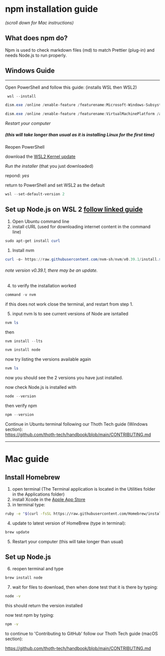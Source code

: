 # npm installation guide

_(scroll down for Mac instructions)_

## What does npm do?

Npm is used to check markdown files (md) to match Prettier (plug-in) and needs Node.js to run properly.

## Windows Guide

---

Open PowerShell and follow this guide: (installs WSL then WSL2)

```powershell
 wsl --install
```

```powershell
dism.exe /online /enable-feature /featurename:Microsoft-Windows-Subsystem-Linux /all /norestart
```

```powershell
dism.exe /online /enable-feature /featurename:VirtualMachinePlatform /all /norestart
```

_Restart your computer_

##### (this will take longer than usual as it is installing Linux for the first time)

Reopen PowerShell

download the [WSL2 Kernel update](https://wslstorestorage.blob.core.windows.net/wslblob/wsl_update_x64.msi)

_Run the installer_ (that you just downloaded)

repond: _yes_

return to PowerShell and set WSL2 as the default

```powershell
wsl --set-default-version 2
```

## Set up Node.js on WSL 2 [follow linked guide](https://docs.microsoft.com/en-us/windows/dev-environment/javascript/nodejs-on-wsl)

1. Open Ubuntu command line
2. install cURL (used for downloading internet content in the command line)

```powershell
sudo apt-get install curl
```

1. Install nvm

```powershell
curl -o- https://raw.githubusercontent.com/nvm-sh/nvm/v0.39.1/install.sh | bash
```

###### note version v0.39.1, there may be an update.

4. to verify the installation worked

```powershell
command -v nvm
```

if this does not work close the terminal, and restart from step 1.

5. input nvm ls to see current versions of Node are isntalled

```powershell
nvm ls
```

then

```powershell
nvm install --lts
```

```powershell
nvm install node
```

now try listing the versions available again

```powershell
nvm ls
```

now you should see the 2 versions you have just installed.

now check Node.js is installed with

```powershell
node --version
```

then verify npm

```powershell
npm --version
```

Continue in Ubuntu terminal following our Thoth Tech guide (Windows section):  
https://github.com/thoth-tech/handbook/blob/main/CONTRIBUTING.md

---

# Mac guide

## Install Homebrew

1. open terminal (The Terminal application is located in the Utilities folder in the Applications folder)
2. install Xcode in the [Apple App Store](http://itunes.apple.com/us/app/xcode/id497799835?ls=1&mt=12)
3. in terminal type:

```sh
ruby -e "$(curl -fsSL https://raw.githubusercontent.com/Homebrew/install/master/install)"
```

4. update to latest version of HomeBrew (type in terminal):

```sh
brew update
```

5. Restart your computer (this will take longer than usual)

## Set up Node.js

6. reopen terminal and type

```sh
brew install node
```

7. wait for files to download, then when done test that it is there by typing:

```sh
node -v
```

this should return the version installed

now test npm by typing:

```sh
npm -v
```

to continue to 'Contributing to GitHub' follow our Thoth Tech guide (macOS section):

https://github.com/thoth-tech/handbook/blob/main/CONTRIBUTING.md
